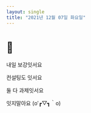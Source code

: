 ```yaml
---
layout: single
title: "2021년 12월 07일 화요일"
---
```


# 🤠

내일 보강잇서요

컨설팅도 잇서요

둘 다 과제잇서요

잇지말아요 (o′┏▽┓｀o) 
